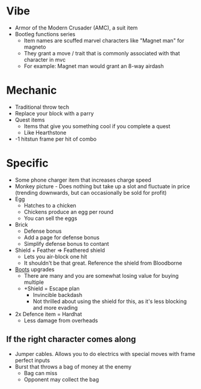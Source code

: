 # Vibe
- Armor of the Modern Crusader (AMC), a suit item
- Bootleg functions series
	- Item names are scuffed marvel characters like "Magnet man" for magneto
	- They grant a move / trait that is commonly associated with that character in mvc
	- For example: Magnet man would grant an 8-way airdash

# Mechanic
- Traditional throw tech
- Replace your block with a parry
- Quest items
	- Items that give you something cool if you complete a quest
	- Like Hearthstone
- -1 hitstun frame per hit of combo

# Specific
- Some phone charger item that increases charge speed
- Monkey picture - Does nothing but take up a slot and fluctuate in price (trending downwards, but can occasionally be sold for profit)
- Egg
	- Hatches to a chicken
	- Chickens produce an egg per round
	- You can sell the eggs
- Brick
	- Defense bonus
	- Add a page for defense bonus
	- Simplify defense bonus to contant
- Shield + Feather => Feathered shield 
	- Lets you air-block one hit
	- It shouldn't be that great. Reference the shield from Bloodborne
- [Boots](/docs/gameplay_spec/items/boots.md) upgrades
	- There are many and you are somewhat losing value for buying multiple
	- +Shield = Escape plan
		- Invincible backdash
		- Not thrilled about using the shield for this, as it's less blocking and more evading
- 2x Defence item = Hardhat
	- Less damage from overheads

## If the right character comes along
- Jumper cables. Allows you to do electrics with special moves with frame perfect inputs
- Burst that throws a bag of money at the enemy
	- Bag can miss
	- Opponent may collect the bag